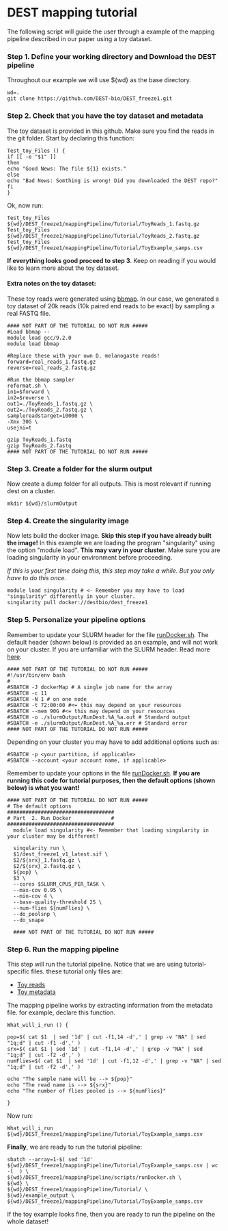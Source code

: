 # DEST mapping tutorial

The following script will guide the user through a example of the mapping pipeline described in our paper using a toy dataset.

### Step 1. Define your working directory and  Download the DEST pipeline
Throughout our example we will use ${wd} as the base directory. 
```{sh}
wd=.
git clone https://github.com/DEST-bio/DEST_freeze1.git
```

### Step 2. Check that you have the toy dataset and metadata
The toy dataset is provided in this github. Make sure you find the reads in the git folder.
Start by declaring this function:

```{sh}
Test_toy_Files () { 
if [[ -e "$1" ]]
then
echo "Good News: The file ${1} exists."
else
echo "Bad News: Somthing is wrong! Did you downloaded the DEST repo?"
fi
}
```
Ok, now run:
```{sh}
Test_toy_Files ${wd}/DEST_freeze1/mappingPipeline/Tutorial/ToyReads_1.fastq.gz
Test_toy_Files ${wd}/DEST_freeze1/mappingPipeline/Tutorial/ToyReads_2.fastq.gz
Test_toy_Files ${wd}/DEST_freeze1/mappingPipeline/Tutorial/ToyExample_samps.csv
```
**If everything looks good proceed to step 3**. Keep on reading if you would like to learn more about the toy dataset.

#### Extra notes on the toy dataset:
These toy reads were generated using  [bbmap](https://jgi.doe.gov/data-and-tools/bbtools/bb-tools-user-guide/bbmap-guide/). In our case, we generated a toy dataset of 20k reads (10k paired end reads to be exact) by sampling a real FASTQ file.
```{sh}
#### NOT PART OF THE TUTORIAL DO NOT RUN #####
#Load bbmap --
module load gcc/9.2.0
module load bbmap

#Replace these with your own D. melanogaste reads!
forward=real_reads_1.fastq.gz
reverse=real_reads_2.fastq.gz

#Run the bbmap sampler
reformat.sh \
in1=$forward \
in2=$reverse \
out1=./ToyReads_1.fastq.gz \
out2=./ToyReads_2.fastq.gz \
samplereadstarget=10000 \
-Xmx 30G \
usejni=t

gzip ToyReads_1.fastq
gzip ToyReads_2.fastq
#### NOT PART OF THE TUTORIAL DO NOT RUN #####
``` 

### Step 3. Create a folder for the slurm output
Now  create a dump folder for all outputs. This is most relevant if running dest on a cluster. 
```{sh}
mkdir ${wd}/slurmOutput
```

### Step 4. Create the singularity image
Now lets build the docker image. **Skip this step if you have already built the image!**
In this example we are loading the program "singularity" using the option "module load". **This may vary in your cluster**.
Make sure you are loading singularity in your environment before proceeding.

*If this is your first time doing this, this step may take a while. But you only have to do this once.*

```{sh}
module load singularity # <- Remember you may have to load "singularity" differently in your cluster.
singularity pull docker://destbio/dest_freeze1
```

### Step 5. Personalize your pipeline options
Remember to update your SLURM header for the file [runDocker.sh](https://github.com/DEST-bio/DEST_freeze1/blob/main/mappingPipeline/scripts/runDocker.sh). The default header (shown below) is provided as an example, and will not work on your cluster. 
If you are unfamiliar with the SLURM header. Read more [here](https://slurm.schedmd.com/documentation.html). 
```{sh}
#### NOT PART OF THE TUTORIAL DO NOT RUN #####
#!/usr/bin/env bash
#
#SBATCH -J dockerMap # A single job name for the array
#SBATCH -c 11
#SBATCH -N 1 # on one node
#SBATCH -t 72:00:00 #<= this may depend on your resources
#SBATCH --mem 90G #<= this may depend on your resources
#SBATCH -o ./slurmOutput/RunDest.%A_%a.out # Standard output
#SBATCH -e ./slurmOutput/RunDest.%A_%a.err # Standard error
#### NOT PART OF THE TUTORIAL DO NOT RUN #####
```
Depending on your cluster you may have to add additional options such as:
```{sh}
#SBATCH -p <your partition, if applicable>
#SBATCH --account <your account name, if applicable>
```

Remember to update your options in the file [runDocker.sh](https://github.com/DEST-bio/DEST_freeze1/blob/main/mappingPipeline/scripts/runDocker.sh). **If you are running this code for tutorial purposes, then the default options (shown below) is what you want!**

```{sh}
#### NOT PART OF THE TUTORIAL DO NOT RUN #####
# The default options
###################################
# Part  2. Run Docker             #
###################################
  module load singularity #<- Remember that loading singularity in your cluster may be different!

  singularity run \
  $1/dest_freeze1_v1_latest.sif \
  $2/${srx}_1.fastq.gz \
  $2/${srx}_2.fastq.gz \
  ${pop} \
  $3 \
  --cores $SLURM_CPUS_PER_TASK \
  --max-cov 0.95 \
  --min-cov 4 \
  --base-quality-threshold 25 \
  --num-flies ${numFlies} \
  --do_poolsnp \
  --do_snape
  
  #### NOT PART OF THE TUTORIAL DO NOT RUN #####
```

### Step 6. Run the mapping pipeline
This step will run the tutorial pipeline. Notice that we are using tutorial-specific files. these tutorial only files are:

 * [Toy reads](https://github.com/DEST-bio/DEST_freeze1/tree/main/mappingPipeline/Tutorial)
 * [Toy metadata](https://github.com/DEST-bio/DEST_freeze1/blob/main/mappingPipeline/Tutorial/ToyExample_samps.csv)

The mapping pipeline works by extracting information from the metadata file. for example, declare this function.
```{sh}
What_will_i_run () { 

pop=$( cat $1  | sed '1d' | cut -f1,14 -d',' | grep -v "NA" | sed "1q;d" | cut -f1 -d',' )
srx=$( cat $1 | sed '1d' | cut -f1,14 -d',' | grep -v "NA" | sed "1q;d" | cut -f2 -d',' )
numFlies=$( cat $1  | sed '1d' | cut -f1,12 -d',' | grep -v "NA" | sed "1q;d" | cut -f2 -d',' )

echo "The sample name will be --> ${pop}"
echo "The read name is --> ${srx}"
echo "The number of flies pooled is --> ${numFlies}"

}
```

Now run:
```{sh}
What_will_i_run ${wd}/DEST_freeze1/mappingPipeline/Tutorial/ToyExample_samps.csv
```

**Finally**, we are ready to run the tutorial pipeline:

```{sh}
sbatch --array=1-$( sed '1d' ${wd}/DEST_freeze1/mappingPipeline/Tutorial/ToyExample_samps.csv | wc -l  ) \
${wd}/DEST_freeze1/mappingPipeline/scripts/runDocker.sh \
${wd} \
${wd}/DEST_freeze1/mappingPipeline/Tutorial/ \
${wd}/example_output \
${wd}/DEST_freeze1/mappingPipeline/Tutorial/ToyExample_samps.csv
```
If the toy example looks fine, then you are ready to run the pipeline on the whole dataset!